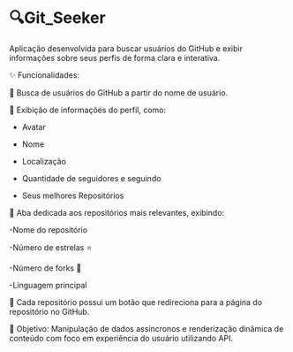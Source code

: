 # 🔍Git_Seeker

 Aplicação desenvolvida para buscar usuários do GitHub e exibir informações sobre seus perfis de forma clara e interativa.

✨ Funcionalidades:

🔎 Busca de usuários do GitHub a partir do nome de usuário.

👤 Exibição de informações do perfil, como:

- Avatar

- Nome
  
- Localização
  
- Quantidade de seguidores e seguindo

- Seus melhores Repositórios

📁 Aba dedicada aos repositórios mais relevantes, exibindo:

-Nome do repositório

-Número de estrelas ⭐

-Número de forks 🍴

-Linguagem principal

🔗 Cada repositório possui um botão que redireciona para a página do repositório no GitHub.

📌 Objetivo:
Manipulação de dados assíncronos e renderização dinâmica de conteúdo com foco em experiência do usuário utilizando API.
